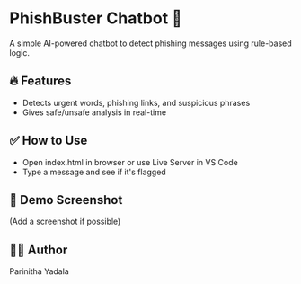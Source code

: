 # PhishBuster Chatbot 💬
A simple AI-powered chatbot to detect phishing messages using rule-based logic.

## 🔥 Features
- Detects urgent words, phishing links, and suspicious phrases
- Gives safe/unsafe analysis in real-time

## ✅ How to Use
- Open index.html in browser or use Live Server in VS Code
- Type a message and see if it's flagged

## 📸 Demo Screenshot
(Add a screenshot if possible)

## 👩‍💻 Author
Parinitha Yadala
